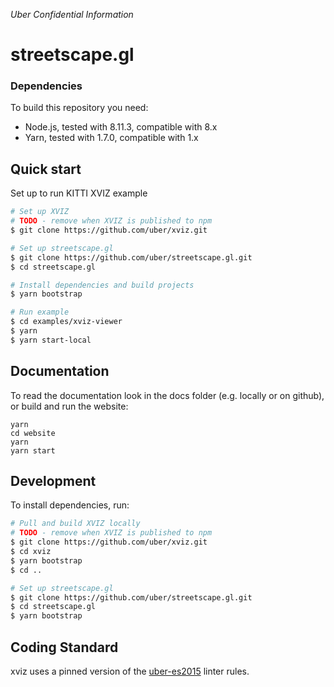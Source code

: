 _Uber Confidential Information_

# streetscape.gl

### Dependencies

To build this repository you need:

- Node.js, tested with 8.11.3, compatible with 8.x
- Yarn, tested with 1.7.0, compatible with 1.x

## Quick start

Set up to run KITTI XVIZ example

```bash
# Set up XVIZ
# TODO - remove when XVIZ is published to npm
$ git clone https://github.com/uber/xviz.git

# Set up streetscape.gl
$ git clone https://github.com/uber/streetscape.gl.git
$ cd streetscape.gl

# Install dependencies and build projects
$ yarn bootstrap

# Run example
$ cd examples/xviz-viewer
$ yarn
$ yarn start-local
```

## Documentation

To read the documentation look in the docs folder (e.g. locally or on github), or build and run the
website:

```
yarn
cd website
yarn
yarn start
```

## Development

To install dependencies, run:

```bash
# Pull and build XVIZ locally
# TODO - remove when XVIZ is published to npm
$ git clone https://github.com/uber/xviz.git
$ cd xviz
$ yarn bootstrap
$ cd ..

# Set up streetscape.gl
$ git clone https://github.com/uber/streetscape.gl.git
$ cd streetscape.gl
$ yarn bootstrap
```

## Coding Standard

xviz uses a pinned version of the
[uber-es2015](https://www.npmjs.com/package/eslint-config-uber-es2015) linter rules.
